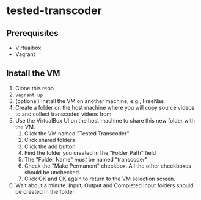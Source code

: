 # tested-transcoder

## Prerequisites

* Virtualbox
* Vagrant

## Install the VM

1. Clone this repo
2. `vagrant up`
3. (optional) Install the VM on another machine, e.g., FreeNas
4. Create a folder on the host machine where you will copy source videos to
and collect transcoded videos from.
5. Use the VirtualBox UI on the host machine to share this new folder with the VM.
    1. Click the VM named "Tested Transcoder"
    2. Click shared folders
    3. Click the add button
    4. Find the folder you created in the "Folder Path" field
    5. The "Folder Name" *must* be named "transcoder"
    6. Check the "Make Permanent" checkbox. All the other checkboxes should be unchecked.
    7. Click OK and OK again to return to the VM selection screen.
6. Wait about a minute. Input, Output and Completed Input folders should be created in the folder.
